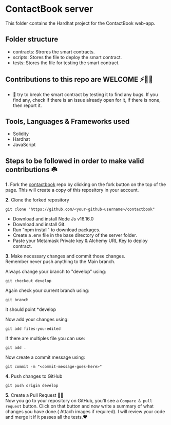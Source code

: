 # ContactBook server

This folder contains the Hardhat project for the ContactBook web-app.

## Folder structure

- contracts: Strores the smart contracts.
- scripts: Stores the file to deploy the smart contract.
- tests: Stores the file for testing the smart contract.

## Contributions to this repo are WELCOME ⚡️🙌🏻

- :hammer: try to break the smart contract by testing it to find any bugs. If you find any, check if there is an issue already open for it, if there is none, then report it.

## Tools, Languages & Frameworks used

- Solidity
- Hardhat
- JavaScript

## Steps to be followed in order to make valid contributions ☘️

**1.** Fork the [contactbook](https://github.com/mrinnnmoy/contactbook) repo by clicking on the fork button on the top of the page. This will create a copy of this repository in your account.

**2.** Clone the forked repository

    git clone "https://github.com/<your-github-username>/contactbook"

-   Download and install Node Js v16.16.0
-   Download and install Git.
-   Run "npm install" to download packages.
-   Create a .env file in the base directory of the server folder.
-   Paste your Metamask Private key & Alchemy URL Key to deploy contract.

**3.** Make necessary changes and commit those changes.<br/>
Remember never push anything to the Main branch.<br/>

Always change your branch to "develop" using:

    git checkout develop

Again check your current branch using:

    git branch

It should point \*develop

Now add your changes using:

    git add files-you-edited

If there are multiples file you can use:

    git add .

Now create a commit message using:

    git commit -m "<commit-message-goes-here>"

**4.** Push changes to GitHub

    git push origin develop

**5.** Create a Pull Request 🤟🏻
<br>Now you go to your repository on GitHub, you’ll see a `Compare & pull request` button. Click on that button and now write a summary of what changes you have done.( Attach images if required). I will review your code and merge it if it passes all the tests.❤️
